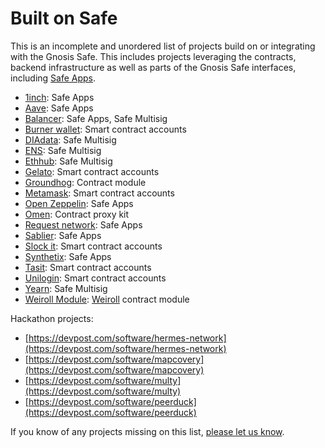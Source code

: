 # Built on Safe

This is an incomplete and unordered list of projects build on or integrating with the Gnosis Safe. This includes projects leveraging the contracts, backend infrastructure as well as parts of the Gnosis Safe interfaces, including [Safe Apps](https://docs.gnosis.io/safe/docs/sdks_safe_apps).

* [1inch](https://1inch.exchange): Safe Apps
* [Aave](https://aave.com): Safe Apps
* [Balancer](https://balancer.finance): Safe Apps, Safe Multisig
* [Burner wallet](https://xdai.io): Smart contract accounts
* [DIAdata](https://diadata.org): Safe Multisig
* [ENS](https://ens.domains): Safe Multisig
* [Ethhub](https://ethhub.io): Safe Multisig
* [Gelato](https://gelato.finance): Smart contract accounts
* [Groundhog](https://groundhog.network): Contract module
* [Metamask](https://metamask.io): Smart contract accounts
* [Open Zeppelin](https://openzeppelin.com): Safe Apps
* [Omen](https://docs.gnosis.io/safe/docs/intro_projects/omen.eth.link/): Contract proxy kit
* [Request network](https://request.network): Safe Apps
* [Sablier](https://sablier.finance): Safe Apps
* [Slock it](https://slock.it): Smart contract accounts
* [Synthetix](https://synthetix.io): Safe Apps
* [Tasit](https://tasit.io): Smart contract accounts
* [Unilogin](https://unilogin.io): Smart contract accounts
* [Yearn](https://yearn.finance): Safe Multisig
* [Weiroll Module](https://github.com/weiroll/safe-module): [Weiroll](https://github.com/weiroll/weiroll) contract module

Hackathon projects:

* [https://devpost.com/software/hermes-network](https://devpost.com/software/hermes-network)
* [https://devpost.com/software/mapcovery](https://devpost.com/software/mapcovery)
* [https://devpost.com/software/multy](https://devpost.com/software/multy)
* [https://devpost.com/software/peerduck](https://devpost.com/software/peerduck)

If you know of any projects missing on this list, [please let us know](https://discordapp.com/invite/FPMRAwK).
